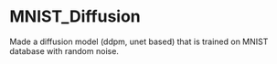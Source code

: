 # MNIST_Diffusion
Made a diffusion model (ddpm, unet based) that is trained on MNIST database with random noise. 

